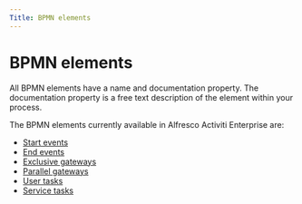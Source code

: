 ```yaml
---
Title: BPMN elements
---
```


# BPMN elements

All BPMN elements have a name and documentation property. The documentation property is a free text description of the element within your process. 

The BPMN elements currently available in Alfresco Activiti Enterprise are: 

* [Start events](../processes-bpmn/bpmn-start.md)
* [End events](../processes-bpmn/bpmn-end.md)
* [Exclusive gateways](../processes-bpmn/bpmn-exclusive.md)
* [Parallel gateways](../processes-bpmn/bpmn-parallel.md)
* [User tasks](../processes-bpmn/bpmn-user.md)
* [Service tasks](../processes-bpmn/bpmn-service.md)